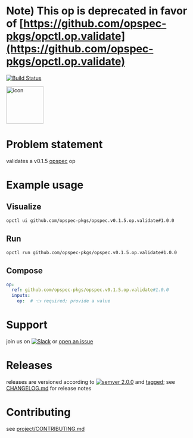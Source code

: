 # Note) This op is deprecated in favor of [https://github.com/opspec-pkgs/opctl.op.validate](https://github.com/opspec-pkgs/opctl.op.validate)

[![Build Status](https://github.com/opspec-pkgs/opspec.v0.1.5.op.validate/workflows/build/badge.svg?branch=main)](https://github.com/opspec-pkgs/opspec.v0.1.5.op.validate/actions?query=workflow%3Abuild+branch%3Amain)

<img src="icon.svg" alt="icon" height="100px">

# Problem statement

validates a v0.1.5 [opspec](https://opspec.io) op

# Example usage

## Visualize

```shell
opctl ui github.com/opspec-pkgs/opspec.v0.1.5.op.validate#1.0.0
```

## Run

```
opctl run github.com/opspec-pkgs/opspec.v0.1.5.op.validate#1.0.0
```

## Compose

```yaml
op:
  ref: github.com/opspec-pkgs/opspec.v0.1.5.op.validate#1.0.0
  inputs:
    op:  # 👈 required; provide a value
```

# Support

join us on
[![Slack](https://img.shields.io/badge/slack-opctl-E01563.svg)](https://join.slack.com/t/opctl/shared_invite/zt-51zodvjn-Ul_UXfkhqYLWZPQTvNPp5w)
or
[open an issue](https://github.com/opspec-pkgs/opspec.v0.1.5.op.validate/issues)

# Releases

releases are versioned according to
[![semver 2.0.0](https://img.shields.io/badge/semver-2.0.0-brightgreen.svg)](http://semver.org/spec/v2.0.0.html)
and [tagged](https://git-scm.com/book/en/v2/Git-Basics-Tagging); see
[CHANGELOG.md](CHANGELOG.md) for release notes

# Contributing

see
[project/CONTRIBUTING.md](https://github.com/opspec-pkgs/project/blob/main/CONTRIBUTING.md)
